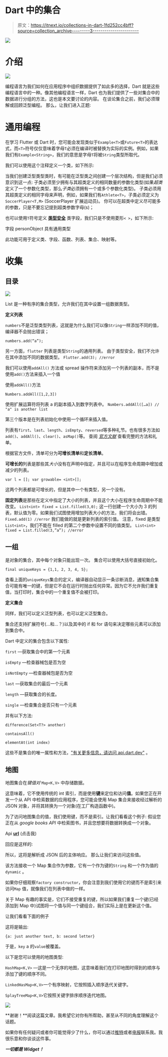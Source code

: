 # Dart 中的集合

> 原文：<https://itnext.io/collections-in-dart-1fd252cc4bff?source=collection_archive---------3----------------------->

![](img/7a58802b5852d209766786d021724e5a.png)

# 介绍

![](img/bb70174cc54bc3eb8dafe332dab22daf.png)

编程语言为我们如何在应用程序中组织数据提供了如此多的选择，Dart 就是这些编程语言中的一种。像其他编程语言一样，Dart 也为我们提供了一些对集合中的数据进行分组的方法，这也是本文要讨论的内容。
在谈论集合之前，我们必须理解或回顾泛型编程。
那么，让我们进入正题:

# 通用编程

在学习 Flutter 或 Dart 时，您可能会发现类似于`Example<T>`或`Future<T>`的表达式，而`<T>`符号仅仅意味着字母`T`必须在编译时被替换为实际的实例。例如，如果我们有`Example<String>`，我们的意思是字母`T`将被`String`类型所取代。

我们可以使用这个注释定义一个类，如下所示:

当我们创建泛型类型类时，有可能在泛型类之间创建一个层次结构，但是我们必须意识到这一点:
子类必须至少拥有与其超类定义的相同数量的参数化类型(如果*超类*定义了一个参数化类型，那么*子类*必须拥有一个或多个参数化类型)。
子类必须用其超类定义的相同字母来声明，例如，如果我们有`Athlete<T>`，子类必须定义为`SoccerPlayer<T,M>` (SoccerPlayer 扩展运动员)。
你可以在超类中定义尽可能多的参数，只是不要忘记提到超类参数字母(s)；

也可以使用`T`符号定义 [**类型安全**](https://dart.dev/guides/language/type-system#:~:text=The%20Dart%20language%20is%20type,optional%20because%20of%20type%20inference.) 类字段，我们只是不使用菱形`< >`，如下所示:

字段 personObject 具有通用类型

此功能可用于定义类、字段、函数、列表、集合、映射等。

# 收集

## 目录

![](img/ba5f62bec41f0f1b30b5f68ebda9ce4c.png)

List 是一种有序的集合类型，允许我们在其中设置一组数据类型。

**定义列表**

`numbers`不是泛型类型列表，这就是为什么我们可以像`String`一样添加不同的值，编译器不会抛出错误；

`numbers.add(“a”);`

另一方面，`flutter` 列表是类型`String`的通用列表。
由于类型安全，我们不允许在其中添加不同的数据类型。
`Flutter.add(3); //error`

我们可以使用`addAll()` 方法或 spread 操作符来添加另一个列表的副本，而不是使用`add()`方法来插入一个值

使用`addAll()`方法

`Numbers.addAll([1,2,3])`

使用扩展运算符将列表 a 的副本插入到数字列表中。
`Numbers.addAll([…a]) // "a" is another list`

第三个版本是在列表初始化中使用一个循环来插入值。

列表有`first`、`last`、`length`、`isEmpty`、`reversed`等多种礼节。也有很多方法如`add()`、`addAll()`、`clear()`、`asMap()`等。
查阅 [*官方文献*](https://api.dart.dev/stable/2.17.7/dart-core/List-class.html) 查看完整的方法和礼单。

根据官方文件，清单可分为**可增长清单**和**定长清单**。

**可增长的**列表是那些其*大小*没有在声明中指定，并且可以在程序生命周期中增加或减少的列表。

`var l = [];
var growable= <int>[];`

这两个列表都是可增长的，但是其中一个有类型，另一个没有。

**固定列表**是那些在定义中指定了大小的列表，并且这个大小在程序生命周期中不能改变。
`List<int> fixed = List.filled(3,0);`
这一行创建一个大小为 3 的列表，默认值为零。如果我们试图使用增加列表大小的方法，我们将会出错。
`Fixed.add(1) //error`
我们能做的就是更新列表的索引值。
注意，fixed 是类型 `List<int>`，我们不能在 filled 的第二个参数中设置不同的值类型。
`List<int> fixed = List.filled(3,”a”); //error`

## 一组

是对象的集合，其中每个对象只能出现一次。
集合可以使用大括号直接初始化。

`final uniqueKeys = {1,1, 2, 3, 4, 5};`

查看上面的`uniqueKeys`集合的定义，编译器自动显示一条诊断消息，通知集合集合可能有唯一的键，但是它不会在运行时抛出任何异常。因为它不允许我们重复值，当打印时，集合中的一个重复值不会被打印。

**定义集合**

同样，我们可以定义泛型列表，也可以定义泛型集合。

集合还支持扩展符号(…和…？)以及其中的 if 和 for 语句来决定哪些元素可以添加到集合中。

Dart 中定义的集合包含以下属性:

`first` —获取集合中的第一个元素

`isEmpty` —检查器械包是否为空

`isNotEmpty` —检查器械包是否为空

`last` —获取集合的最后一个元素

`length` —获取集合的长度。

`single` —检查集合是否只有一个元素

并有以下方法:

`difference(Set<T?> another)`

`containsAll()`

`elementAt(int index)`

这些不是集合的唯一属性和方法，["有关更多信息，请访问 api.dart.dev"](https://api.dart.dev/stable/2.17.7/dart-core/Set-class.html) 。

## 地图

地图集合在*键值对* `Map<K,V>` 中存储数据。

这意味着，它不使用传统的 int 索引，而是使用**键**来定位和访问**值**。如果您正在开发一个从 API 中检索数据的应用程序，您可能会使用 Map 集合来接收经过解析的 JSON 对象，并将其转换为一个对象(在工厂构造函数中)。

为了访问地图集合的值，我们使用键，而不是索引。让我们看看这个例子:
假设您正在从 *google books API* 中检索图书，并且您想要将数据转换成一个对象。

Api [**url**](https://www.googleapis.com/books/v1/volumes?q=$query&fields=kind,items(id,volumeInfo/title,volumeInfo/authors,volumeInfo/description,volumeInfo/categories,volumeInfo/averageRating,volumeInfo/imageLinks/thumbnail)) (点击我)

回应是这样的:

所以，这将是解析成 JSON 后的主体响应。
那么让我们来访问这些值。

该方法接收一个 Map 集合作为参数，它有一个作为键的`String` 和一个作为值的`dynamic` 。

如果你仔细观察`factory constructor`，你会注意到我们使用它的键而不是索引来访问`Map` 值，就像我们在列表中做的一样。

关于 Map 有趣的事实是，它们不接受重复的键，所以如果我们重复一个键(已经添加到 Map 中)试图将一个值与同一个键组合，我们实际上是在更新这个值。

让我们看看下面的例子

这将是输出:

`{a: just another text, b: second letter}`

于是，`key` a 的`value`被覆盖。

以下是您可以使用的地图类型:

`HashMap<K,V>` —这是一个无序的地图，这意味着我们在打印地图时得到的顺序与添加了键的顺序不同。

`LinkedHasMap<K,V>`一个有序映射，它按照插入顺序迭代关键字。

`SplayTreeMap<K,V>`它按照关键字排序顺序迭代地图。

![](img/643ec546b2d5eab2fa19d2ecf8ef53e7.png)

**谢谢！**阅读这篇文章。我希望它对你有所帮助，甚至从不同的角度理解这个话题。

如果你有任何疑问或者你可能觉得少了什么，你可以通过[推特](https://twitter.com/a_azinar)或者[电报](https://t.me/albertoazinar)联系我。我很乐意和你谈谈这件事。

***一切都是 Widget！***